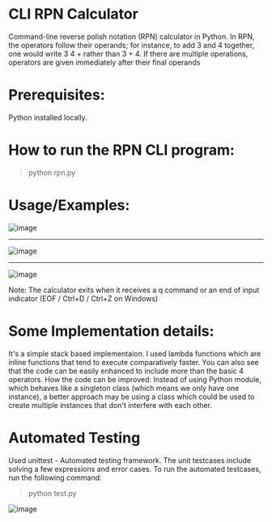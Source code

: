 #  CLI RPN Calculator
Command-line reverse polish notation (RPN) calculator in Python. In RPN, the operators follow their operands; for instance, to add 3 and 4 together, one would write 3 4 + rather than 3 + 4. If there are multiple operations, operators are given immediately after their final operands

# Prerequisites:
Python installed locally.

# How to run the RPN CLI program:
> python rpn.py

# Usage/Examples:
![image](https://user-images.githubusercontent.com/8810883/151933362-5b9890f2-2c4e-4cfe-bede-3144d0ea4bae.png)

----

![image](https://user-images.githubusercontent.com/8810883/151928604-f89566be-f480-4141-beff-ed1886763f3a.png)

----

![image](https://user-images.githubusercontent.com/8810883/151928757-89002d62-fe8d-4f63-9f85-ccfe9d5c9411.png)

Note: The calculator exits when it receives a q command or an end of input indicator (EOF / Ctrl+D / Ctrl+Z on Windows)

# Some Implementation details:
It's a simple stack based implementaion. I used lambda functions which are inline functions that tend to execute comparatively faster. You can also see that the code can be easily enhanced to include more than the basic 4 operators. How the code can be improved: Instead of using Python module, which behaves like a singleton class (which means we only have one instance), a better approach may be using a class which could be used to create multiple instances that don't interfere with each other.

# Automated Testing
Used unittest - Automated testing framework. The unit testcases include solving a few expressions and error cases. To run the automated testcases, run the following command:

> python test.py

![image](https://user-images.githubusercontent.com/8810883/151930776-579eefa3-fdb3-42c2-99ca-042e0217c465.png)

